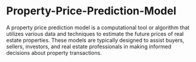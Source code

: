 # Property-Price-Prediction-Model
A property price prediction model is a computational tool or algorithm that utilizes various data and techniques to estimate the future prices of real estate properties. These models are typically designed to assist buyers, sellers, investors, and real estate professionals in making informed decisions about property transactions.
